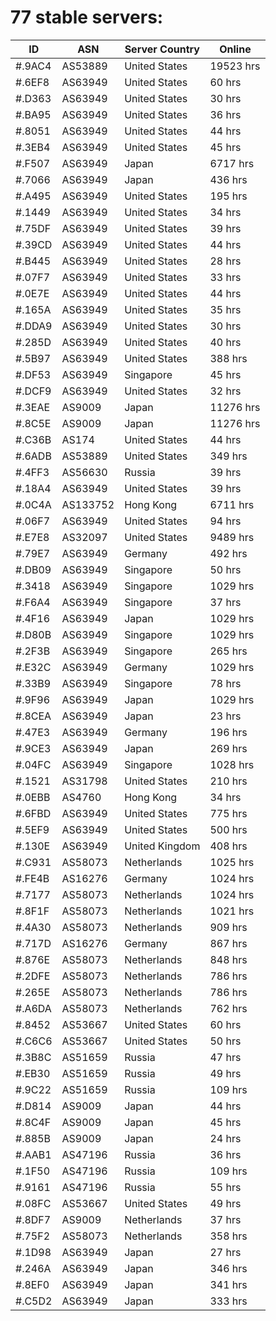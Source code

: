 # 77 stable servers:

| ID | ASN | Server Country | Online |
| ------ | ------ | ------ | ------ |
| #.9AC4 | AS53889 | United States | 19523 hrs |
| #.6EF8 | AS63949 | United States | 60 hrs |
| #.D363 | AS63949 | United States | 30 hrs |
| #.BA95 | AS63949 | United States | 36 hrs |
| #.8051 | AS63949 | United States | 44 hrs |
| #.3EB4 | AS63949 | United States | 45 hrs |
| #.F507 | AS63949 | Japan | 6717 hrs |
| #.7066 | AS63949 | Japan | 436 hrs |
| #.A495 | AS63949 | United States | 195 hrs |
| #.1449 | AS63949 | United States | 34 hrs |
| #.75DF | AS63949 | United States | 39 hrs |
| #.39CD | AS63949 | United States | 44 hrs |
| #.B445 | AS63949 | United States | 28 hrs |
| #.07F7 | AS63949 | United States | 33 hrs |
| #.0E7E | AS63949 | United States | 44 hrs |
| #.165A | AS63949 | United States | 35 hrs |
| #.DDA9 | AS63949 | United States | 30 hrs |
| #.285D | AS63949 | United States | 40 hrs |
| #.5B97 | AS63949 | United States | 388 hrs |
| #.DF53 | AS63949 | Singapore | 45 hrs |
| #.DCF9 | AS63949 | United States | 32 hrs |
| #.3EAE | AS9009 | Japan | 11276 hrs |
| #.8C5E | AS9009 | Japan | 11276 hrs |
| #.C36B | AS174 | United States | 44 hrs |
| #.6ADB | AS53889 | United States | 349 hrs |
| #.4FF3 | AS56630 | Russia | 39 hrs |
| #.18A4 | AS63949 | United States | 39 hrs |
| #.0C4A | AS133752 | Hong Kong | 6711 hrs |
| #.06F7 | AS63949 | United States | 94 hrs |
| #.E7E8 | AS32097 | United States | 9489 hrs |
| #.79E7 | AS63949 | Germany | 492 hrs |
| #.DB09 | AS63949 | Singapore | 50 hrs |
| #.3418 | AS63949 | Singapore | 1029 hrs |
| #.F6A4 | AS63949 | Singapore | 37 hrs |
| #.4F16 | AS63949 | Japan | 1029 hrs |
| #.D80B | AS63949 | Singapore | 1029 hrs |
| #.2F3B | AS63949 | Singapore | 265 hrs |
| #.E32C | AS63949 | Germany | 1029 hrs |
| #.33B9 | AS63949 | Singapore | 78 hrs |
| #.9F96 | AS63949 | Japan | 1029 hrs |
| #.8CEA | AS63949 | Japan | 23 hrs |
| #.47E3 | AS63949 | Germany | 196 hrs |
| #.9CE3 | AS63949 | Japan | 269 hrs |
| #.04FC | AS63949 | Singapore | 1028 hrs |
| #.1521 | AS31798 | United States | 210 hrs |
| #.0EBB | AS4760 | Hong Kong | 34 hrs |
| #.6FBD | AS63949 | United States | 775 hrs |
| #.5EF9 | AS63949 | United States | 500 hrs |
| #.130E | AS63949 | United Kingdom | 408 hrs |
| #.C931 | AS58073 | Netherlands | 1025 hrs |
| #.FE4B | AS16276 | Germany | 1024 hrs |
| #.7177 | AS58073 | Netherlands | 1024 hrs |
| #.8F1F | AS58073 | Netherlands | 1021 hrs |
| #.4A30 | AS58073 | Netherlands | 909 hrs |
| #.717D | AS16276 | Germany | 867 hrs |
| #.876E | AS58073 | Netherlands | 848 hrs |
| #.2DFE | AS58073 | Netherlands | 786 hrs |
| #.265E | AS58073 | Netherlands | 786 hrs |
| #.A6DA | AS58073 | Netherlands | 762 hrs |
| #.8452 | AS53667 | United States | 60 hrs |
| #.C6C6 | AS53667 | United States | 50 hrs |
| #.3B8C | AS51659 | Russia | 47 hrs |
| #.EB30 | AS51659 | Russia | 49 hrs |
| #.9C22 | AS51659 | Russia | 109 hrs |
| #.D814 | AS9009 | Japan | 44 hrs |
| #.8C4F | AS9009 | Japan | 45 hrs |
| #.885B | AS9009 | Japan | 24 hrs |
| #.AAB1 | AS47196 | Russia | 36 hrs |
| #.1F50 | AS47196 | Russia | 109 hrs |
| #.9161 | AS47196 | Russia | 55 hrs |
| #.08FC | AS53667 | United States | 49 hrs |
| #.8DF7 | AS9009 | Netherlands | 37 hrs |
| #.75F2 | AS58073 | Netherlands | 358 hrs |
| #.1D98 | AS63949 | Japan | 27 hrs |
| #.246A | AS63949 | Japan | 346 hrs |
| #.8EF0 | AS63949 | Japan | 341 hrs |
| #.C5D2 | AS63949 | Japan | 333 hrs |

